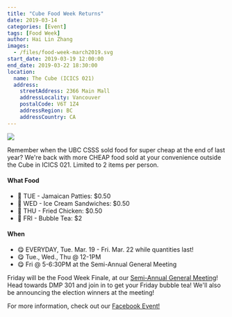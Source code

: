 ```yaml
---
title: "Cube Food Week Returns"
date: 2019-03-14
categories: [Event]
tags: [Food Week]
author: Hai Lin Zhang
images:
  - /files/food-week-march2019.svg
start_date: 2019-03-19 12:00:00
end_date: 2019-03-22 18:30:00
location:
  name: The Cube (ICICS 021)
  address:
    streetAddress: 2366 Main Mall
    addressLocality: Vancouver
    postalCode: V6T 1Z4
    addressRegion: BC
    addressCountry: CA
---
```


![](/files/food-week-march2019.svg)

Remember when the UBC CSSS sold food for super cheap at the end of last year? We're back with more CHEAP food sold at your convenience outside the Cube in ICICS 021. Limited to 2 items per person.

#### What Food

- 🌮 TUE - Jamaican Patties: $0.50
- 🍦 WED - Ice Cream Sandwiches: $0.50
- 🍗 THU - Fried Chicken: $0.50
- 🍼 FRI - Bubble Tea: $2

#### When

- 😋 EVERYDAY, Tue. Mar. 19 - Fri. Mar. 22 while quantities last!
- 😋 Tue., Wed., Thu @ 12-1PM
- 😋 Fri @ 5-6:30PM at the Semi-Annual General Meeting

Friday will be the Food Week Finale, at our [Semi-Annual General Meeting](/events/2019/03/22/general-meeting/)! Head towards DMP 301 and join in to get your Friday bubble tea! We'll also be announcing the election winners at the meeting!

For more information, check out our [Facebook Event!](https://www.facebook.com/events/433831074026875/)
